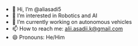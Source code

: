 - 👋 Hi, I’m @aliasadi5
- 👀 I’m interested in Robotics and AI
- 🌱 I’m currently working on autonomous vehicles
- 📫 How to reach me: alii.asadii.k@gmail.com
- 😄 Pronouns: He/Him

<!---
aliasadi5/aliasadi5 is a ✨ special ✨ repository because its `README.md` (this file) appears on your GitHub profile.
You can click the Preview link to take a look at your changes.
--->
